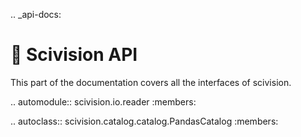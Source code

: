 .. _api-docs:

🌟 Scivision API
===

This part of the documentation covers all the interfaces of scivision.

.. automodule:: scivision.io.reader
   :members:
   
.. autoclass:: scivision.catalog.catalog.PandasCatalog
   :members: